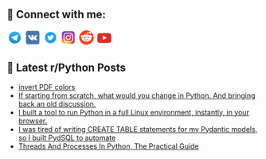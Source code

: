 ## 🔎 Connect with me:
[<img src="https://github.com/bullbesh/bullbesh/blob/main/images/Telegram.png" width="32" height="32" />](https://t.me/bullbesh)
[<img src="https://github.com/bullbesh/bullbesh/blob/main/images/VK.png" width="32" height="32" />](https://vk.com/bullbesh)
[<img src="https://github.com/bullbesh/bullbesh/blob/main/images/Twitter.png" width="32" height="32" />](https://twitter.com/bullbesh1)
[<img src="https://github.com/bullbesh/bullbesh/blob/main/images/Instagram.png" width="32" height="32" />](https://www.instagram.com/bullbesh)
[<img src="https://github.com/bullbesh/bullbesh/blob/main/images/Reddit.png" width="32" height="32" />](https://www.reddit.com/user/bullbesh)
[<img src="https://github.com/bullbesh/bullbesh/blob/main/images/YouTube.png" width="32" height="32" />](https://www.youtube.com/channel/UCtfjRs6uzgq5mfm8S06WTcg)

## 📕 Latest r/Python Posts
<!-- BLOG-POST-LIST:START -->
- [invert PDF colors](https://www.reddit.com/r/Python/comments/1o9a3f0/invert_pdf_colors/)
- [If starting from scratch, what would you change in Python. And bringing back an old discussion.](https://www.reddit.com/r/Python/comments/1o98n90/if_starting_from_scratch_what_would_you_change_in/)
- [I built a tool to run Python in a full Linux environment, instantly, in your browser.](https://www.reddit.com/r/Python/comments/1o97fxh/i_built_a_tool_to_run_python_in_a_full_linux/)
- [I was tired of writing CREATE TABLE statements for my Pydantic models, so I built PydSQL to automate](https://www.reddit.com/r/Python/comments/1o9756d/i_was_tired_of_writing_create_table_statements/)
- [Threads And Processes In Python, The Practical Guide](https://www.reddit.com/r/Python/comments/1o91096/threads_and_processes_in_python_the_practical/)
<!-- BLOG-POST-LIST:END -->

